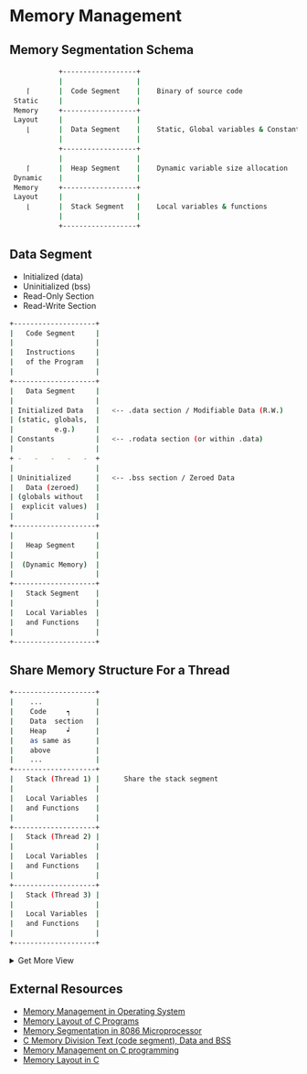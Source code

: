 # Memory Management

## Memory Segmentation Schema

```bash
            +------------------+
            |                  |
    ⌈       |  Code Segment    |    Binary of source code
 Static     |                  |
 Memory     +------------------+
 Layout     |                  |
    ⌊       |  Data Segment    |    Static, Global variables & Constants
            |                  |
            +------------------+
            |                  |
    ⌈       |  Heap Segment    |    Dynamic variable size allocation
 Dynamic    |                  |
 Memory     +------------------+
 Layout     |                  |
    ⌊       |  Stack Segment   |    Local variables & functions
            |                  |
            +------------------+
```

## Data Segment

- Initialized (data)
- Uninitialized (bss)
- Read-Only Section
- Read-Write Section

```bash
+--------------------+
|   Code Segment     |
|                    |
|   Instructions     |
|   of the Program   |
|                    |
+--------------------+
|   Data Segment     |
|                    |
| Initialized Data   |   <-- .data section / Modifiable Data (R.W.)
| (static, globals,  |
|          e.g.)     |
| Constants          |   <-- .rodata section (or within .data)
|                    |
+ -   -   -   -   -  +
|                    |
| Uninitialized      |   <-- .bss section / Zeroed Data
|   Data (zeroed)    |
| (globals without   |
|  explicit values)  |
|                    |
+--------------------+
|                    |
|   Heap Segment     |
|                    |
|  (Dynamic Memory)  |
|                    |
+--------------------+
|   Stack Segment    |
|                    |
|   Local Variables  |
|   and Functions    |
|                    |
+--------------------+
```

## Share Memory Structure For a Thread

```bash
+--------------------+
|    ...             |
|    Code     ┑      |
|    Data  section   |
|    Heap     ┙      |
|    as same as      |
|    above           |
|    ...             |
+--------------------+
|   Stack (Thread 1) |      Share the stack segment
|                    |
|   Local Variables  |
|   and Functions    |
|                    |
+--------------------+
|   Stack (Thread 2) |
|                    |
|   Local Variables  |
|   and Functions    |
|                    |
+--------------------+
|   Stack (Thread 3) |
|                    |
|   Local Variables  |
|   and Functions    |
|                    |
+--------------------+
```

<details>
        <summary>
                Get More View
        </summary>

![Memory Layout in C 1](../assets/mm/memory-layout-in-c.png)
![Memory Layout in C 2](../assets/mm/memory-layout-in-c-2.jpg)
![Memory Layout Section](../assets/mm/memory-layout-section.jpg)

</details>

## External Resources

- [Memory Management in Operating System][MM-in-OS]
- [Memory Layout of C Programs][ML-of-C-Programs]
- [Memory Segmentation in 8086 Microprocessor][MS-in-8086-MP]
- [C Memory Division Text (code segment), Data and BSS][code-segment-data-bss]
- [Memory Management on C programming][MM-in-C]
- [Memory Layout in C][ML-in-C]

<!-- external links -->
[MM-in-OS]: https://www.geeksforgeeks.org/memory-management-in-operating-system/
[ML-of-C-Programs]: https://www.geeksforgeeks.org/memory-layout-of-c-program
[MS-in-8086-MP]: https://www.geeksforgeeks.org/memory-segmentation-8086-microprocessor
[code-segment-data-bss]: https://wahyu-ehs.medium.com/c-memory-division-text-code-segment-data-and-bss-ef7d76831d8b
[MM-in-C]: https://wahyu-ehs.medium.com/memory-management-on-c-programming-ce30135cfbcb
[ML-in-C]: https://www.javatpoint.com/memory-layout-in-c
